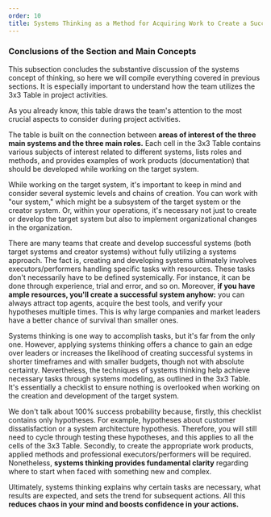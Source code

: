 ```yaml
---
order: 10
title: Systems Thinking as a Method for Acquiring Work to Create a Successful System
---
```


### Conclusions of the Section and Main Concepts

This subsection concludes the substantive discussion of the systems concept of thinking, so here we will compile everything covered in previous sections. It is especially important to understand how the team utilizes the 3x3 Table in project activities.

As you already know, this table draws the team's attention to the most crucial aspects to consider during project activities.

The table is built on the connection between **areas of interest of the three main systems and the three main roles.** Each cell in the 3x3 Table contains various subjects of interest related to different systems, lists roles and methods, and provides examples of work products (documentation) that should be developed while working on the target system.

While working on the target system, it's important to keep in mind and consider several systemic levels and chains of creation. You can work with "our system," which might be a subsystem of the target system or the creator system. Or, within your operations, it's necessary not just to create or develop the target system but also to implement organizational changes in the organization.

There are many teams that create and develop successful systems (both target systems and creator systems) without fully utilizing a systems approach. The fact is, creating and developing systems ultimately involves executors/performers handling specific tasks with resources. These tasks don't necessarily have to be defined systemically. For instance, it can be done through experience, trial and error, and so on. Moreover, **if you have ample resources, you'll create a successful system anyhow:** you can always attract top agents, acquire the best tools, and verify your hypotheses multiple times. This is why large companies and market leaders have a better chance of survival than smaller ones.

Systems thinking is one way to accomplish tasks, but it's far from the only one. However, applying systems thinking offers a chance to gain an edge over leaders or increases the likelihood of creating successful systems in shorter timeframes and with smaller budgets, though not with absolute certainty. Nevertheless, the techniques of systems thinking help achieve necessary tasks through systems modeling, as outlined in the 3x3 Table. It's essentially a checklist to ensure nothing is overlooked when working on the creation and development of the target system.

We don't talk about 100% success probability because, firstly, this checklist contains only hypotheses. For example, hypotheses about customer dissatisfaction or a system architecture hypothesis. Therefore, you will still need to cycle through testing these hypotheses, and this applies to all the cells of the 3x3 Table. Secondly, to create the appropriate work products, applied methods and professional executors/performers will be required. Nonetheless, **systems thinking provides fundamental clarity** regarding where to start when faced with something new and complex.

Ultimately, systems thinking explains why certain tasks are necessary, what results are expected, and sets the trend for subsequent actions. All this **reduces chaos in your mind and boosts confidence in your actions.**